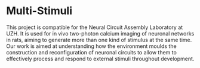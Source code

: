# Multi-Stimuli

This project is compatible for the Neural Circuit Assembly Laboratory at UZH. It is used for in vivo two-photon calcium imaging of neuronal networks in rats, aiming to generate more than one kind of stimulus at the same time.
Our work is aimed at understanding how the environment moulds the construction and reconfiguration of neuronal circuits to allow them to effectively process and respond to external stimuli throughout development. 

